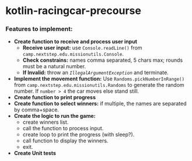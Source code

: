 # kotlin-racingcar-precourse

### Features to implement:

- **Create function to receive and process user input**
  - **Receive user input:** use `Console.readLine()` from `camp.nextstep.edu.missionutils.Console`.
  - **Check constrains:** names comma separated, 5 chars max; rounds must be a natural number.
  - **If Invalid:** throw an _`IllegalArgumentException`_ and terminate.
- **Implement the movement function:** Use `Randoms.pickNumberInRange()` from `camp.nextstep.edu.missionutils.Randoms` to generate the random number. If `number > 4` the car moves else stand still.
- **Create function to print progress**
- **Create function to select winners:** if multiple, the names are separated by comma+space.
- **Create the logic to run the game:**
    - create winners list.
    - call the function to process input.
    - create loop to print the progress (with sleep?).
    - call function to display the winners.
    - exit.
- **Create Unit tests**
